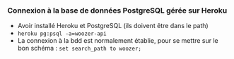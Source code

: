 ### Connexion à la base de données PostgreSQL gérée sur Heroku 

- Avoir installé Heroku et PostgreSQL (ils doivent être dans le path)
- ``heroku pg:psql -a=woozer-api``
- La connexion à la bdd est normalement établie, pour se mettre sur le bon schéma : ``set search_path to woozer;``